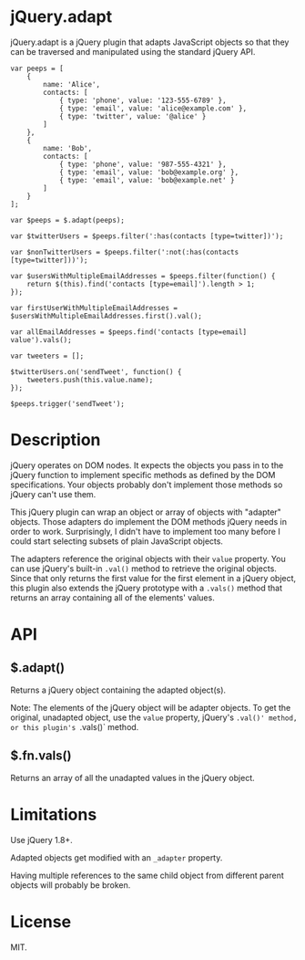 jQuery.adapt
============

jQuery.adapt is a jQuery plugin that adapts JavaScript objects so that they
can be traversed and manipulated using the standard jQuery API.

    var peeps = [
        {
            name: 'Alice',
            contacts: [
                { type: 'phone', value: '123-555-6789' },
                { type: 'email', value: 'alice@example.com' },
                { type: 'twitter', value: '@alice' }
            ]
        },
        {
            name: 'Bob',
            contacts: [
                { type: 'phone', value: '987-555-4321' },
                { type: 'email', value: 'bob@example.org' },
                { type: 'email', value: 'bob@example.net' }
            ]
        }
    ];

    var $peeps = $.adapt(peeps);

    var $twitterUsers = $peeps.filter(':has(contacts [type=twitter])');

    var $nonTwitterUsers = $peeps.filter(':not(:has(contacts [type=twitter]))');

    var $usersWithMultipleEmailAddresses = $peeps.filter(function() {
        return $(this).find('contacts [type=email]').length > 1;
    });

    var firstUserWithMultipleEmailAddresses = $usersWithMultipleEmailAddresses.first().val();

    var allEmailAddresses = $peeps.find('contacts [type=email] value').vals();

    var tweeters = [];

    $twitterUsers.on('sendTweet', function() {
        tweeters.push(this.value.name);
    });

    $peeps.trigger('sendTweet');

Description
===========

jQuery operates on DOM nodes. It expects the objects you pass in to the jQuery
function to implement specific methods as defined by the DOM specifications.
Your objects probably don't implement those methods so jQuery can't use them.

This jQuery plugin can wrap an object or array of objects with "adapter"
objects. Those adapters do implement the DOM methods jQuery needs in order to
work. Surprisingly, I didn't have to implement too many before I could start
selecting subsets of plain JavaScript objects.

The adapters reference the original objects with their `value` property. You
can use jQuery's built-in `.val()` method to retrieve the original objects.
Since that only returns the first value for the first element in a jQuery
object, this plugin also extends the jQuery prototype with a `.vals()` method
that returns an array containing all of the elements' values.

API
===

$.adapt()
---------

Returns a jQuery object containing the adapted object(s).

Note: The elements of the jQuery object will be adapter objects. To get the
original, unadapted object, use the `value` property, jQuery's `.val()'
method, or this plugin's `.vals()` method.

$.fn.vals()
-----------

Returns an array of all the unadapted values in the jQuery object.

Limitations
===========

Use jQuery 1.8+.

Adapted objects get modified with an `_adapter` property.

Having multiple references to the same child object from different parent
objects will probably be broken.

License
=======

MIT.